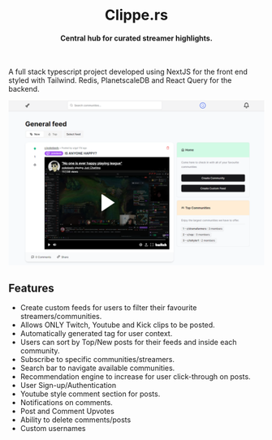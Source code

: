 <h1 align="center">
  <br>
  Clippe.rs
  <br>
</h1>
<h4 align="center">Central hub for curated streamer highlights.</h4>
<!-- <p align="center">
  <a href="https://pion.ly/slack"><img src="https://img.shields.io/badge/join-us%20on%20slack-gray.svg?longCache=true&logo=slack&colorB=brightgreen" alt="Slack Widget"></a>
  <a href="https://pkg.go.dev/github.com/pion/ion-sfu"><img src="https://godoc.org/github.com/pion/ion-sfu?status.svg" alt="GoDoc"></a>
  <a href="https://codecov.io/gh/pion/ion-sfu"><img src="https://codecov.io/gh/pion/ion-sfu/branch/master/graph/badge.svg" alt="Coverage Status"></a>
  <a href="https://goreportcard.com/report/github.com/pion/ion-sfu"><img src="https://goreportcard.com/badge/github.com/pion/ion-sfu" alt="Go Report Card"></a>
  <a href="LICENSE"><img src="https://img.shields.io/badge/License-MIT-yellow.svg" alt="License: MIT"></a>
</p> -->
<br>

A full stack typescript project developed using NextJS for the front end styled with Tailwind. Redis, PlanetscaleDB and React Query for the backend.

![](/public/home.png)
## Features

* Create custom feeds for users to filter their favourite streamers/communities.
* Allows ONLY Twitch, Youtube and Kick clips to be posted.
* Automatically generated tag for user context.
* Users can sort by Top/New posts for their feeds and inside each community.
* Subscribe to specific communities/streamers.
* Search bar to navigate available communities.
* Recommendation engine to increase for user click-through on posts.
* User Sign-up/Authentication
* Youtube style comment section for posts.
* Notifications on comments.
* Post and Comment Upvotes
* Ability to delete comments/posts
* Custom usernames
